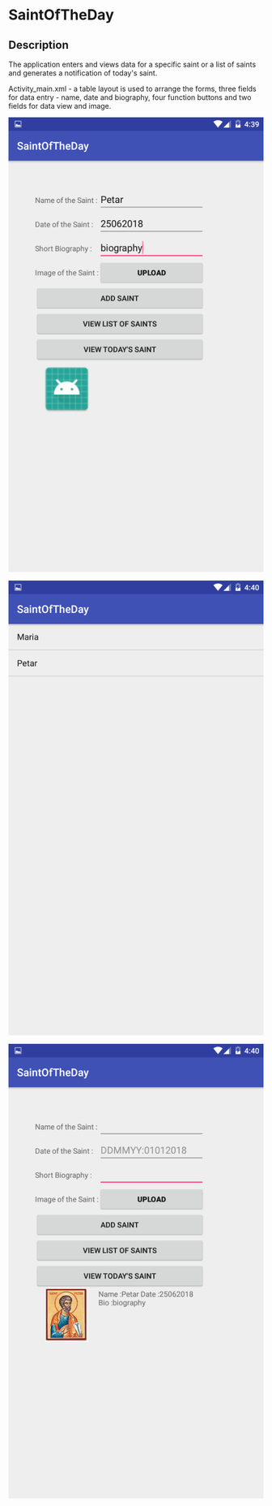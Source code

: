 # SaintOfTheDay

## Description 

The application enters and views data for a specific saint or a list of saints and generates a notification of today's saint.

Activity_main.xml - a table layout is used to arrange the forms, three fields for data entry - name, date and biography, four function buttons and two fields for data view and image.

![AddSaintTwo](Documentation/Resources/AddSaintTwo.png)

![ListOfSaints](Documentation/Resources/ListOfSaints.png)

![SaintOfTheDay](Documentation/Resources/SaintOfTheDay.png)
